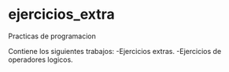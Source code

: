 # ejercicios_extra
Practicas de programacion

Contiene los siguientes trabajos:
-Ejercicios extras.
-Ejercicios de operadores logicos.
